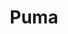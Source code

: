 ---
title: "Puma"
url: /bangalore/puma-hal-old-airport-rd-marathahalli-village-marathahalli/
shop: Kleidung
---